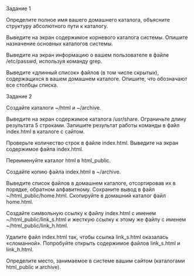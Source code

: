 Задание 1

Определите полное имя вашего домашнего каталога, объясните структуру абсолютного пути к каталогу.



Выведите на экран содержимое корневого каталога системы. Опишите назначение основных каталогов системы.


Выведите на экран информацию о вашем пользователе в файле /etc/passwd, используя команду grep.


Выведите «длинный список» файлов (в том числе скрытых), содержащихся в вашем домашнем каталоге. Опишите, что обозначают все столбцы списка.


Задание 2

Создайте каталоги ~/html и ~/archive.

Выведите на экран содержимое каталога /usr/share. Ограничьте длину результата 5 строками. Запишите результат работы команды в файл index.html в каталоге с сайтом.



Проверьте количество строк в файле index.html. Выведите на экран содержимое файла index.html.


Переименуйте каталог html в html_public.


Создайте копию файла index.html в ~/archive.


Выведите список файлов в домашнем каталоге, отсортировав их в порядке, обратном алфавитному. Сохраните вывод в файл ~/html_public/home.html.
Скопируйте в домашний каталог файл home.html.


Создайте символьную ссылку к файлу index.html с именем ~/html_public/link_s.html и жесткую ссылку к этому же файлу с именем ~/html_public/link_h.html.


Удалите файл index.html так, чтобы ссылка link_s.html оказалась «сломанной». Попробуйте открыть содержимое файлов link_s.html и link_h.html.


Определите место, занимаемое в системе вашим сайтом (каталогами html_public и archive).

